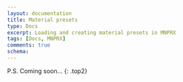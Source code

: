 ```yaml
---
layout: documentation
title: Material presets
type: Docs
excerpt: Loading and creating material presets in MNPRX
tags: [Docs, MNPRX]
comments: true
schema:
---
```



P.S. Coming soon...
{: .top2}


<!--
**Creating and manipulating the object-space shaders**
<figure class="single">
<iframe width="560" height="315" src="https://www.youtube.com/embed/I44vHdyVyDM" frameborder="0" allowfullscreen></iframe>
</figure><br>


## FAQ
_**I prep my objects, but they come out white, what can I do?**_<br>
This issue happens when the dimensions of the scene are too big, and the atmosphere color fully kicks in (which by default is white). It will be fixed in future versions, but you can change the atmosphere limits in your `Object-space shader -> Additional Object-Space Effects -> Atmosphere Start/End_`. If you set the atmosphere _start_ higher than the _end_, no atmosphere color should affect the shader.
-->
